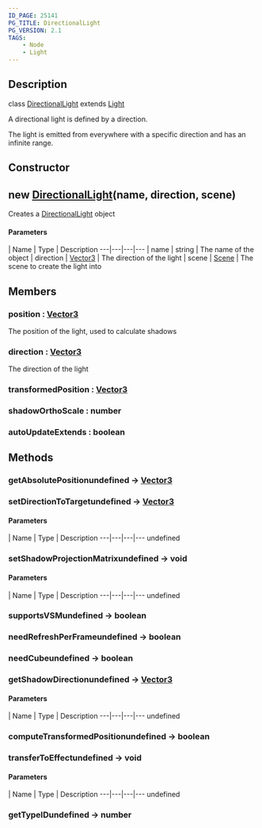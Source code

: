 ```yaml
---
ID_PAGE: 25141
PG_TITLE: DirectionalLight
PG_VERSION: 2.1
TAGS:
    - Node
    - Light
---
```

## Description

class [DirectionalLight](/classes/2.4/DirectionalLight) extends [Light](/classes/2.4/Light)

A directional light is defined by a direction.

The light is emitted from everywhere with a specific direction and has an infinite range.

## Constructor

## new [DirectionalLight](/classes/2.4/DirectionalLight)(name, direction, scene)

Creates a [DirectionalLight](/classes/2.4/DirectionalLight) object

#### Parameters
 | Name | Type | Description
---|---|---|---
 | name | string |    The name of the object
 | direction | [Vector3](/classes/2.4/Vector3) |    The direction of the light
 | scene | [Scene](/classes/2.4/Scene) |    The scene to create the light into
## Members

### position : [Vector3](/classes/2.4/Vector3)

The position of the light, used to calculate shadows

### direction : [Vector3](/classes/2.4/Vector3)

The direction of the light

### transformedPosition : [Vector3](/classes/2.4/Vector3)



### shadowOrthoScale : number



### autoUpdateExtends : boolean



## Methods

### getAbsolutePositionundefined &rarr; [Vector3](/classes/2.4/Vector3)


### setDirectionToTargetundefined &rarr; [Vector3](/classes/2.4/Vector3)



#### Parameters
 | Name | Type | Description
---|---|---|---
undefined
### setShadowProjectionMatrixundefined &rarr; void



#### Parameters
 | Name | Type | Description
---|---|---|---
undefined
### supportsVSMundefined &rarr; boolean


### needRefreshPerFrameundefined &rarr; boolean


### needCubeundefined &rarr; boolean


### getShadowDirectionundefined &rarr; [Vector3](/classes/2.4/Vector3)



#### Parameters
 | Name | Type | Description
---|---|---|---
undefined
### computeTransformedPositionundefined &rarr; boolean


### transferToEffectundefined &rarr; void



#### Parameters
 | Name | Type | Description
---|---|---|---
undefined
### getTypeIDundefined &rarr; number


